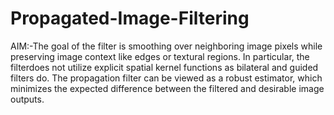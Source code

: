# Propagated-Image-Filtering

AIM:-The goal of the filter is  smoothing over neighboring image pixels while preserving image context like edges or textural regions. In particular, the filterdoes not utilize explicit spatial kernel functions as bilateral and guided filters do. The propagation filter can be viewed as a robust estimator, which minimizes the expected difference between the filtered and desirable image outputs.

